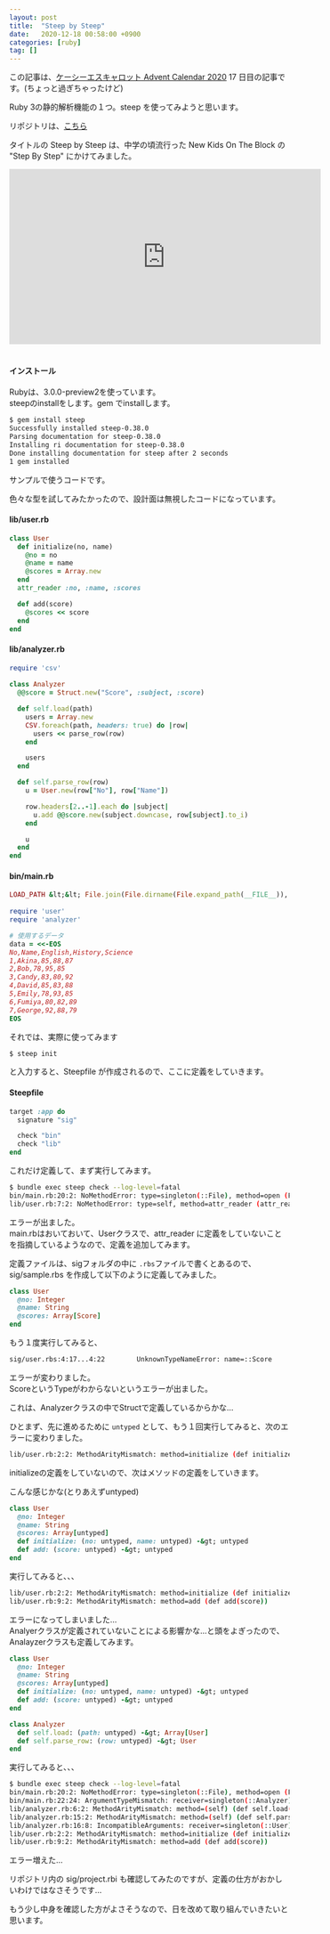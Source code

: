 ```yaml
---
layout: post
title:  "Steep by Steep"
date:   2020-12-18 00:58:00 +0900
categories: [ruby]
tag: []
---
```

この記事は、<a href="https://qiita.com/advent-calendar/2020/kcscarrot">ケーシーエスキャロット Advent Calendar 2020</a>&nbsp;17 日目の記事です。(ちょっと過ぎちゃったけど)

Ruby 3の静的解析機能の１つ。steep を使ってみようと思います。

リポジトリは、<a href="https://github.com/soutaro/steep">こちら</a>

タイトルの Steep by Steep は、中学の頃流行った New Kids On The Block の "Step By Step" にかけてみました。

<iframe allow="accelerometer; autoplay; clipboard-write; encrypted-media; gyroscope; picture-in-picture" allowfullscreen="" frameborder="0" height="315" src="https://www.youtube.com/embed/ay6GjmiJTPM" width="560"></iframe>&nbsp;

#### インストール

Rubyは、3.0.0-preview2を使っています。  
steepのinstallをします。gem でinstallします。

```sh
$ gem install steep
Successfully installed steep-0.38.0
Parsing documentation for steep-0.38.0
Installing ri documentation for steep-0.38.0
Done installing documentation for steep after 2 seconds
1 gem installed
```

サンプルで使うコードです。

色々な型を試してみたかったので、設計面は無視したコードになっています。


#### lib/user.rb

```ruby
class User                                                                                                                                                                             
  def initialize(no, name)
    @no = no
    @name = name
    @scores = Array.new
  end
  attr_reader :no, :name, :scores

  def add(score)
    @scores << score
  end
end
```

#### lib/analyzer.rb

```ruby
require 'csv'                                                                                                                                                                          
  
class Analyzer
  @@score = Struct.new("Score", :subject, :score)

  def self.load(path)
    users = Array.new
    CSV.foreach(path, headers: true) do |row|
      users << parse_row(row)
    end

    users
  end

  def self.parse_row(row)
    u = User.new(row["No"], row["Name"])

    row.headers[2..-1].each do |subject|
      u.add @@score.new(subject.downcase, row[subject].to_i)
    end

    u
  end
end
```

#### bin/main.rb

```ruby
LOAD_PATH &lt;&lt; File.join(File.dirname(File.expand_path(__FILE__)), "../lib")                                                                                                            
  
require 'user'
require 'analyzer'

# 使用するデータ
data = <<-EOS
No,Name,English,History,Science
1,Akina,85,88,87
2,Bob,78,95,85
3,Candy,83,80,92
4,David,85,83,88
5,Emily,78,93,85
6,Fumiya,80,82,89
7,George,92,88,79 
EOS
```

それでは、実際に使ってみます

```sh
$ steep init
```

と入力すると、Steepfile が作成されるので、ここに定義をしていきます。

#### Steepfile

```ruby
target :app do
  signature "sig"

  check "bin"
  check "lib"
end
```

これだけ定義して、まず実行してみます。


```sh
$ bundle exec steep check --log-level=fatal
bin/main.rb:20:2: NoMethodError: type=singleton(::File), method=open (File.open(fpath, "w") { |fd| fd.write data })
lib/user.rb:7:2: NoMethodError: type=self, method=attr_reader (attr_reader :no, :name, :scores)
```

エラーが出ました。  
main.rbはおいておいて、Userクラスで、attr_reader に定義をしていないことを指摘しているようなので、定義を追加してみます。

定義ファイルは、sigフォルダの中に `.rbs`ファイルで書くとあるので、  
sig/sample.rbs を作成して以下のように定義してみました。

```ruby
class User                                                                                                                                                     
  @no: Integer
  @name: String
  @scores: Array[Score]
end
```

もう１度実行してみると、

```sh
sig/user.rbs:4:17...4:22        UnknownTypeNameError: name=::Score
```

エラーが変わりました。  
ScoreというTypeがわからないというエラーが出ました。

これは、Analyzerクラスの中でStructで定義しているからかな…

ひとまず、先に進めるために `untyped` として、もう１回実行してみると、次のエラーに変わりました。

```sh
lib/user.rb:2:2: MethodArityMismatch: method=initialize (def initialize(no, name))
```

initializeの定義をしていないので、次はメソッドの定義をしていきます。

こんな感じかな(とりあえずuntyped)

```ruby
class User
  @no: Integer
  @name: String
  @scores: Array[untyped]
  def initialize: (no: untyped, name: untyped) -&gt; untyped                                                           
  def add: (score: untyped) -&gt; untyped
end
```

実行してみると、、、

```sh
lib/user.rb:2:2: MethodArityMismatch: method=initialize (def initialize(no, name))
lib/user.rb:9:2: MethodArityMismatch: method=add (def add(score))
```

エラーになってしまいました…  
Analyerクラスが定義されていないことによる影響かな…と頭をよぎったので、Analayzerクラスも定義してみます。

```ruby
class User
  @no: Integer
  @name: String
  @scores: Array[untyped]
  def initialize: (no: untyped, name: untyped) -&gt; untyped
  def add: (score: untyped) -&gt; untyped
end

class Analyzer
  def self.load: (path: untyped) -&gt; Array[User]
  def self.parse_row: (row: untyped) -&gt; User
end
```

実行してみると、、、

```sh
$ bundle exec steep check --log-level=fatal
bin/main.rb:20:2: NoMethodError: type=singleton(::File), method=open (File.open(fpath, "w") {|fd| fd.write data })
bin/main.rb:22:24: ArgumentTypeMismatch: receiver=singleton(::Analyzer), expected={ :path =&gt; untyped }, actual=::String (fpath)
lib/analyzer.rb:6:2: MethodArityMismatch: method=(self) (def self.load(path))
lib/analyzer.rb:15:2: MethodArityMismatch: method=(self) (def self.parse_row(row))
lib/analyzer.rb:16:8: IncompatibleArguments: receiver=singleton(::User), method_type=(name: untyped, no: untyped) -&gt; ::User (User.new(row["No"], row["Name"]))
lib/user.rb:2:2: MethodArityMismatch: method=initialize (def initialize(no, name))
lib/user.rb:9:2: MethodArityMismatch: method=add (def add(score))
```

エラー増えた…

リポジトリ内の sig/project.rbi も確認してみたのですが、定義の仕方がおかしいわけではなさそうです…&nbsp;

もう少し中身を確認した方がよさそうなので、日を改めて取り組んでいきたいと思います。
